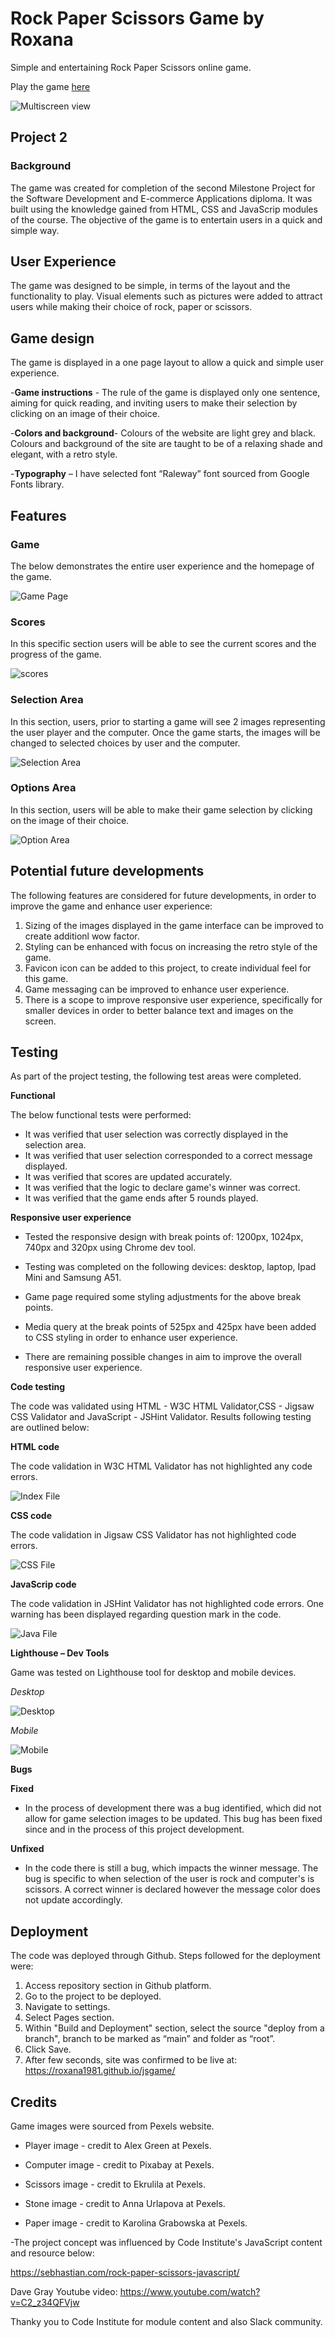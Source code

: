 # Rock Paper Scissors Game by Roxana

Simple and entertaining Rock Paper Scissors online game. 

Play the game [here](https://roxana1981.github.io/jsgame/)

![Multiscreen view](assets/images/multi.jpg)

## Project 2

### Background

The game was created for completion of the second Milestone Project for the Software Development and E-commerce Applications diploma. It was built using the knowledge gained from HTML, CSS and JavaScrip modules of the course.
The objective of the game is to entertain users in a quick and simple way.

## User Experience 

The game was designed to be simple, in terms of the layout and the functionality to play. Visual elements such as pictures were added to attract users while making their choice of rock, paper or scissors. 

## Game design 

The game is displayed in a one page layout to allow a quick and simple user experience.

-**Game instructions** - The rule of the game is displayed only one sentence, aiming for quick reading, and inviting users to make their selection by clicking on an image of their choice.

-**Colors and background**- Colours of the website are light grey and black. Colours and background of the site are taught to be of a relaxing shade and elegant, with a retro style.

-**Typography** – I have selected font “Raleway” font sourced from Google Fonts library.

## Features 

### Game

The below demonstrates the entire user experience and the homepage of the game.

![Game Page](assets/images/page.jpg)

### Scores

In this specific section users will be able to see the current scores and the progress of the game.

![scores](assets/images/score.jpg)

### Selection Area

In this section, users, prior to starting a game will see 2 images representing the user player and the computer. Once the game starts, the images will be changed to selected choices by user and the computer.

![Selection Area](assets/images/selection.jpg)

### Options Area

In this section, users will be able to make their game selection by clicking on the image of their choice.

![Option Area](assets/images/options.jpg)

## Potential future developments

The following features are considered for future developments, in order to improve the game and enhance user experience:

1. Sizing of the images displayed in the game interface can be improved to create additionl wow factor.
2. Styling can be enhanced with focus on increasing the retro style of the game.
3. Favicon icon can be added to this project, to create individual feel for this game.
4. Game messaging can be improved to enhance user experience.
5. There is a scope to improve responsive user experience, specifically for smaller devices in order to better balance text and images on the screen.

## Testing 

As part of the project testing, the following test areas were completed.

**Functional**

The below functional tests were performed:

- It was verified that user selection was correctly displayed in the selection area.
- It was verified that user selection corresponded to a correct message displayed.
- It was verified that scores are updated accurately.
- It was verified that the logic to declare game's winner was correct.
- It was verified that the game ends after 5 rounds played.

**Responsive user experience**

- Tested the responsive design with break points of: 1200px, 1024px, 740px and 320px using Chrome dev tool.

- Testing was completed on the following devices: desktop, laptop, Ipad Mini and Samsung A51.

- Game page required some styling adjustments for the above break points.

- Media query at the break points of 525px and 425px have been added to CSS styling in order to enhance user experience.

- There are remaining possible changes in aim to improve the overall responsive user experience.

**Code testing**

The code was validated using HTML - W3C HTML Validator,CSS - Jigsaw CSS Validator and JavaScript - JSHint Validator.
Results following testing are outlined below:

**HTML code**

The code validation in W3C HTML Validator has not highlighted any code errors.

![Index File](assets/images/html.jpg)

**CSS code**

The code validation in Jigsaw CSS Validator has not highlighted code errors.

![CSS File](assets/images/css.jpg)

**JavaScrip code**

The code validation in JSHint Validator has not highlighted code errors. One warning has been displayed regarding question mark in the code.

![Java File](assets/images/javascript.jpg)

**Lighthouse – Dev Tools**

Game was tested on Lighthouse tool for desktop and mobile devices.

*Desktop*

![Desktop](assets/images/dlighthouse.jpg)

*Mobile*

![Mobile](assets/images/mlighthouse.jpg)

**Bugs**

 **Fixed**

- In the process of development there was a bug identified, which did not allow for game selection images to be updated. This bug has been fixed since and in the process of this project development.
 
 **Unfixed**

 - In the code there is still a bug, which impacts the winner message. The bug is specific to when selection of the user is rock and computer's is scissors. A correct winner is declared however the message color does not update accordingly.

## Deployment

The code was deployed through Github. Steps followed for the deployment were:

1. Access repository section in Github platform.
2. Go to the project to be deployed.
3. Navigate to settings.
4. Select Pages section.
5. Within "Build and Deployment" section, select the source "deploy from a branch", branch to be marked as “main” and folder as “root”.
6. Click Save.
7. After few seconds, site was confirmed to be live at: https://roxana1981.github.io/jsgame/

## Credits

Game images were sourced from Pexels website.

- Player image - credit to Alex Green at Pexels.

- Computer image - credit to Pixabay at Pexels.

- Scissors image - credit to Ekrulila at Pexels.

- Stone image - credit to Anna Urlapova at Pexels.

- Paper image - credit to Karolina Grabowska at Pexels.

-The project concept was influenced by Code Institute's JavaScript content and resource below:

https://sebhastian.com/rock-paper-scissors-javascript/

Dave Gray Youtube video: https://www.youtube.com/watch?v=C2_z34QFVjw

Thanky you to Code Institute for module content and also Slack community.

